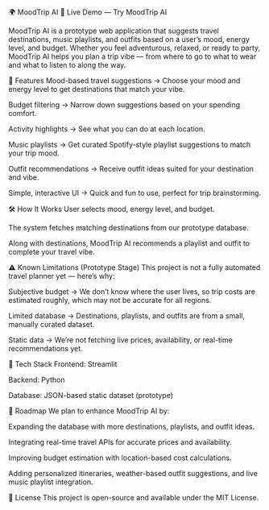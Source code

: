 🌍 MoodTrip AI
🚀 Live Demo — Try MoodTrip AI

MoodTrip AI is a prototype web application that suggests travel destinations, music playlists, and outfits based on a user’s mood, energy level, and budget. Whether you feel adventurous, relaxed, or ready to party, MoodTrip AI helps you plan a trip vibe — from where to go to what to wear and what to listen to along the way.

🚀 Features
Mood-based travel suggestions → Choose your mood and energy level to get destinations that match your vibe.

Budget filtering → Narrow down suggestions based on your spending comfort.

Activity highlights → See what you can do at each location.

Music playlists → Get curated Spotify-style playlist suggestions to match your trip mood.

Outfit recommendations → Receive outfit ideas suited for your destination and vibe.

Simple, interactive UI → Quick and fun to use, perfect for trip brainstorming.

🛠 How It Works
User selects mood, energy level, and budget.

The system fetches matching destinations from our prototype database.

Along with destinations, MoodTrip AI recommends a playlist and outfit to complete your travel vibe.

⚠ Known Limitations (Prototype Stage)
This project is not a fully automated travel planner yet — here’s why:

Subjective budget → We don’t know where the user lives, so trip costs are estimated roughly, which may not be accurate for all regions.

Limited database → Destinations, playlists, and outfits are from a small, manually curated dataset.

Static data → We’re not fetching live prices, availability, or real-time recommendations yet.

🧩 Tech Stack
Frontend: Streamlit

Backend: Python

Database: JSON-based static dataset (prototype)

📌 Roadmap
We plan to enhance MoodTrip AI by:

Expanding the database with more destinations, playlists, and outfit ideas.

Integrating real-time travel APIs for accurate prices and availability.

Improving budget estimation with location-based cost calculations.

Adding personalized itineraries, weather-based outfit suggestions, and live music playlist integration.

📄 License
This project is open-source and available under the MIT License.

